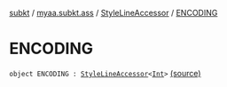 [subkt](../../index.md) / [myaa.subkt.ass](../index.md) / [StyleLineAccessor](index.md) / [ENCODING](./-e-n-c-o-d-i-n-g.md)

# ENCODING

`object ENCODING : `[`StyleLineAccessor`](index.md)`<`[`Int`](https://kotlinlang.org/api/latest/jvm/stdlib/kotlin/-int/index.html)`>` [(source)](https://github.com/Myaamori/SubKt/blob/0.1.19/src/main/kotlin/myaa/subkt/ass/parser.kt#L525)